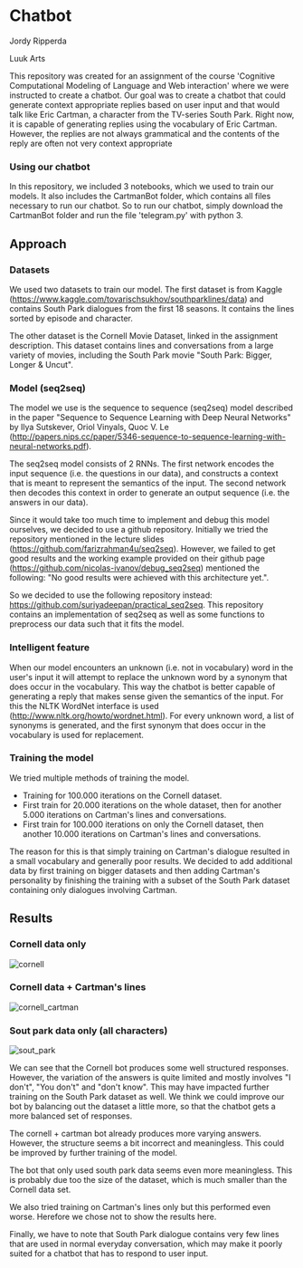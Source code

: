 # Chatbot

Jordy Ripperda

Luuk Arts

This repository was created for an assignment of the course 'Cognitive Computational Modeling of Language and Web interaction' where we were instructed to create a chatbot. Our goal was to create a chatbot that could generate context appropriate replies based on user input and that would talk like Eric Cartman, a character from the TV-series South Park. Right now, it is capable of generating replies using the vocabulary of Eric Cartman. However, the replies are not always grammatical and the contents of the reply are often not very context appropriate

### Using our chatbot
In this repository, we included 3 notebooks, which we used to train our models. It also includes the CartmanBot folder, which contains all files necessary to run our chatbot. So to run our chatbot, simply download the CartmanBot folder and run the file 'telegram.py' with python 3.

## Approach

### Datasets
We used two datasets to train our model. The first dataset is from Kaggle (https://www.kaggle.com/tovarischsukhov/southparklines/data) and contains South Park dialogues from the first 18 seasons. It contains the lines sorted by episode and character.

The other dataset is the Cornell Movie Dataset, linked in the assignment description. This dataset contains lines and conversations from a large variety of movies, including the South Park movie "South Park: Bigger, Longer & Uncut".

### Model (seq2seq)
The model we use is the sequence to sequence (seq2seq) model described in the paper "Sequence to Sequence Learning with Deep Neural Networks" by Ilya Sutskever, Oriol Vinyals, Quoc V. Le (http://papers.nips.cc/paper/5346-sequence-to-sequence-learning-with-neural-networks.pdf). 

The seq2seq model consists of 2 RNNs. The first network encodes the input sequence (i.e. the questions in our data), and constructs a context that is meant to represent the semantics of the input. The second network then decodes this context in order to generate an output sequence (i.e. the answers in our data).

Since it would take too much time to implement and debug this model ourselves, we decided to use a github repository. Initially we tried the repository mentioned in the lecture slides (https://github.com/farizrahman4u/seq2seq). However, we failed to get good results and the working example provided on their github page (https://github.com/nicolas-ivanov/debug_seq2seq) mentioned the following: "No good results were achieved with this architecture yet.".

So we decided to use the following repository instead: https://github.com/suriyadeepan/practical_seq2seq. This repository contains an implementation of seq2seq as well as some functions to preprocess our data such that it fits the model.

### Intelligent feature
When our model encounters an unknown (i.e. not in vocabulary) word in the user's input it will attempt to replace the unknown word by a synonym that does occur in the vocabulary. This way the chatbot is better capable of generating a reply that makes sense given the semantics of the input. For this the NLTK WordNet interface is used (http://www.nltk.org/howto/wordnet.html). For every unknown word, a list of synonyms is generated, and the first synonym that does occur in the vocabulary is used for replacement. 

### Training the model
We tried multiple methods of training the model.

* Training for 100.000 iterations on the Cornell dataset.
* First train for 20.000 iterations on the whole dataset, then for another 5.000 iterations on Cartman's lines and conversations.
* First train for 100.000 iterations on only the Cornell dataset, then another 10.000 iterations on Cartman's lines and conversations.

The reason for this is that simply training on Cartman's dialogue resulted in a small vocabulary and generally poor results. We decided to add additional data by first training on bigger datasets and then adding Cartman's personality by finishing the training with a subset of the South Park dataset containing only dialogues involving Cartman. 

## Results

### Cornell data only
![cornell](cornell.jpg)

### Cornell data + Cartman's lines
![cornell_cartman](cornell_cartman.jpg)

### Sout park data only (all characters)
![sout_park](south_park.jpg)

We can see that the Cornell bot produces some well structured responses. However, the variation of the answers is quite limited and mostly involves "I don't", "You don't" and "don't know". This may have impacted further training on the South Park dataset as well. We think we could improve our bot by balancing out the dataset a little more, so that the chatbot gets a more balanced set of responses.

The cornell + cartman bot already produces more varying answers. However, the structure seems a bit incorrect and meaningless. This could be improved by further training of the model.

The bot that only used south park data seems even more meaningless. This is probably due too the size of the dataset, which is much smaller than the Cornell data set. 

We also tried training on Cartman's lines only but this performed even worse. Herefore we chose not to show the results here.

Finally, we have to note that South Park dialogue contains very few lines that are used in normal everyday conversation, which may make it poorly suited for a chatbot that has to respond to user input.
